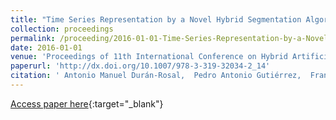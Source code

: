 ```yaml
---
title: "Time Series Representation by a Novel Hybrid Segmentation Algorithm"
collection: proceedings
permalink: /proceeding/2016-01-01-Time-Series-Representation-by-a-Novel-Hybrid-Segmentation-Algorithm
date: 2016-01-01
venue: 'Proceedings of 11th International Conference on Hybrid Artificial Intelligent Systems (HAIS2016)'
paperurl: 'http://dx.doi.org/10.1007/978-3-319-32034-2_14'
citation: ' Antonio Manuel Durán-Rosal,  Pedro Antonio Gutiérrez,  Francisco José Martínez-Estudillo,  César Hervás-Martínez, &quot;Time Series Representation by a Novel Hybrid Segmentation Algorithm.&quot; Proceedings of 11th International Conference on Hybrid Artificial Intelligent Systems (HAIS2016), Vol.9648, 2016, Sevilla (Spain), pp.163-173.'
---
```

[Access paper here](http://dx.doi.org/10.1007/978-3-319-32034-2_14){:target="_blank"}
